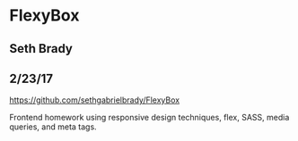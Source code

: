 # FlexyBox
## Seth Brady
##  2/23/17


https://github.com/sethgabrielbrady/FlexyBox


Frontend homework using responsive design techniques, flex, SASS, media queries, and meta tags.


